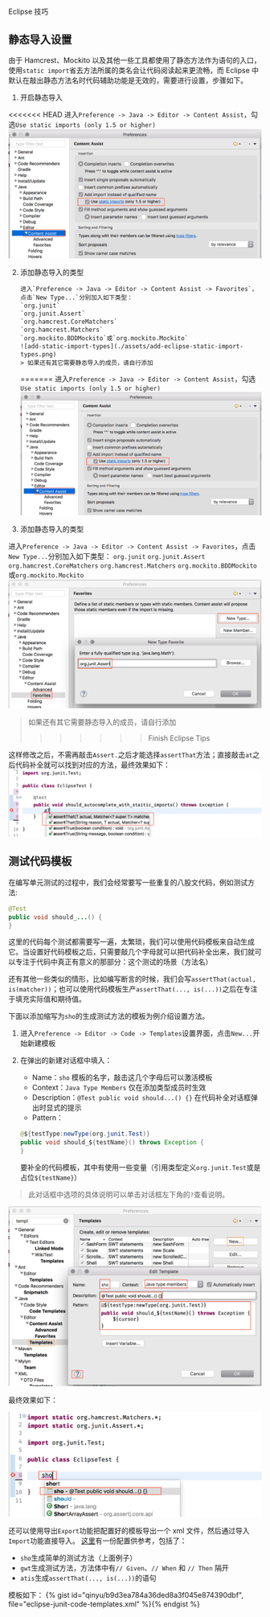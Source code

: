 #

Eclipse 技巧

## 静态导入设置

由于 Hamcrest、Mockito 以及其他一些工具都使用了静态方法作为语句的入口，使用`static import`省去方法所属的类名会让代码阅读起来更流畅，而 Eclipse 中默认在敲出静态方法名时代码辅助功能是无效的，需要进行设置，步骤如下。

1. 开启静态导入

<<<<<<< HEAD
进入`Preference -> Java -> Editor -> Content Assist`，勾选`Use static imports (only 1.5 or higher)`
![enable-static-import](./assets/enable-eclipse-static-imports.png)

2.  添加静态导入的类型

        进入`Preference -> Java -> Editor -> Content Assist -> Favorites`，点击`New Type...`分别加入如下类型：
        `org.junit`
        `org.junit.Assert`
        `org.hamcrest.CoreMatchers`
        `org.hamcrest.Matchers`
        `org.mockito.BDDMockito`或`org.mockito.Mockito`
        ![add-static-import-types](./assets/add-eclipse-static-import-types.png)
        > 如果还有其它需要静态导入的成员，请自行添加

    =======
    进入`Preference -> Java -> Editor -> Content Assist`，勾选`Use static imports (only 1.5 or higher)`
    ![enable-static-import](./assets/enable-eclipse-static-imports.png)

3.  添加静态导入的类型

进入`Preference -> Java -> Editor -> Content Assist -> Favorites`，点击`New Type...`分别加入如下类型：
`org.junit`
`org.junit.Assert`
`org.hamcrest.CoreMatchers`
`org.hamcrest.Matchers`
`org.mockito.BDDMockito`或`org.mockito.Mockito`
![add-static-import-types](./assets/add-eclipse-static-import-types.png)

> 如果还有其它需要静态导入的成员，请自行添加
>
> > > > > > > Finish Eclipse Tips

这样修改之后，不需再敲击`Assert.`之后才能选择`assertThat`方法；直接敲击`at`之后代码补全就可以找到对应的方法，最终效果如下：
![static-members-auto-pops-up](./assets/eclipse-static-member-auto-pops-up.png)

## 测试代码模板

在编写单元测试的过程中，我们会经常要写一些重复的八股文代码，例如测试方法:

```java
@Test
public void should_...() {
}
```

这里的代码每个测试都需要写一遍，太繁琐，我们可以使用代码模板来自动生成它。当设置好代码模板之后，只需要敲几个字母就可以把代码补全出来，我们就可以专注于代码中真正有意义的那部分：这个测试的场景（方法名）

还有其他一些类似的情形，比如编写断言的时候，我们会写`assertThat(actual, is(matcher))`；也可以使用代码模板生产`assertThat(..., is(...))`之后在专注于填充实际值和期待值。

下面以添加缩写为`sho`的生成测试方法的模板为例介绍设置方法。

1. 进入`Preference -> Editor -> Code -> Templates`设置界面，点击`New...`开始新建模板

2. 在弹出的新建对话框中填入：
   - Name：`sho` 模板的名字，敲击这几个字母后可以激活模板
   - Context：`Java Type Members` 仅在添加类型成员时生效
   - Description：`@Test public void should...() {}` 在代码补全对话框弹出时显式的提示
   - Pattern：
   ```java
   @${testType:newType(org.junit.Test)}
   public void should_${testName}() throws Exception {
   }
   ```
   要补全的代码模板，其中有使用一些变量（引用类型定义`org.junit.Test`或是占位`${testName}`）

> 此对话框中选项的具体说明可以单击对话框左下角的`?`查看说明。

![create-eclipse-code-template](./assets/create-eclipse-code-template.png)

最终效果如下：

![eclipse-sho-template-pops-up](./assets/eclipse-sho-template-pops-up.png)

还可以使用导出`Export`功能把配置好的模板导出一个 xml 文件，然后通过导入`Import`功能直接导入。
[这里](https://gist.github.com/qinyu/03031d89afa591e7ed8bd263f71d96ee)有一份配置供参考，包括了：

- `sho`生成简单的测试方法（上面例子）
- `gwt`生成测试方法，方法体中有`// Given`、`// When` 和 `// Then` 隔开
- `atis`生成`assertThat(..., is(...))`的语句

模板如下：
{% gist id="qinyu/b9d3ea784a36ded8a3f045e874390dbf", file="eclipse-junit-code-templates.xml" %}{% endgist %}
